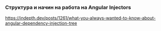 ### Структура и начин на работа на Angular Injectors
https://indepth.dev/posts/1261/what-you-always-wanted-to-know-about-angular-dependency-injection-tree

